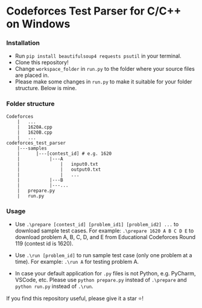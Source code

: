 # Codeforces Test Parser for C/C++ on Windows

### Installation
* Run ```pip install beautifulsoup4 requests psutil``` in your terminal.
* Clone this repository!
* Change ```workspace_folder``` in ```run.py``` to the folder where your source files are placed in.
* Please make some changes in ```run.py``` to make it suitable for your folder structure. Below is mine.

### Folder structure
```
Codeforces
    |   ...
    |   1620A.cpp
    |   1620B.cpp
    |   ...
codeforces_test_parser
    |---samples
    |      |---[contest_id] # e.g. 1620
    |           |---A
    |               |   input0.txt
    |               |   output0.txt
    |               |   ...
    |           |---B
    |           |---...
    |   prepare.py
    |   run.py
```

### Usage
* Use ```.\prepare [contest_id] [problem_id1] [problem_id2] ...``` to download sample test cases.
For example: ```.\prepare 1620 A B C D E``` to download problem A, B, C, D, and E from Educational Codeforces Round 119 (contest id is 1620).

* Use ```.\run [problem_id]``` to run sample test case (only one problem at a time).
For example: ```.\run A``` for testing problem A.

* In case your default application for ```.py``` files is not Python, e.g. PyCharm, VSCode, etc. Please use ```python prepare.py``` instead of ```.\prepare``` and ```python run.py``` instead of ```.\run```.

If you find this repository useful, please give it a star :star:!

